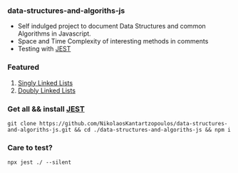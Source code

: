 ### data-structures-and-algoriths-js

  - Self indulged project to document Data Structures and common Algorithms in Javascript.
  - Space and Time Complexity of interesting methods in comments
  - Testing with [JEST](https://jestjs.io/)
  
### Featured

1) [Singly Linked Lists](https://github.com/NikolaosKantartzopoulos/data-structures-and-algoriths-js/tree/main/linked-lists)
2) [Doubly Linked Lists](https://github.com/NikolaosKantartzopoulos/data-structures-and-algoriths-js/tree/main/doubly-linked-lists)
  
  
### Get all && install [JEST](https://jestjs.io/)

  
  ```
  git clone https://github.com/NikolaosKantartzopoulos/data-structures-and-algoriths-js.git && cd ./data-structures-and-algoriths-js && npm i
  ```

### Care to test?

```
npx jest ./ --silent
```
